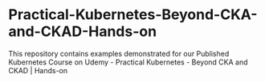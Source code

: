 # Practical-Kubernetes-Beyond-CKA-and-CKAD-Hands-on
This repository contains examples demonstrated for our Published Kubernetes Course on Udemy - Practical Kubernetes - Beyond CKA and CKAD | Hands-on
